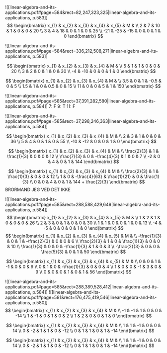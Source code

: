 ![[linear-algebra-and-its-applications.pdf#page=584&rect=82,247,323,325|linear-algebra-and-its-applications, p.583]]
$$
\begin{bmatrix}
x_{1} & x_{2} & x_{3} & x_{4} & x_{5} & M &  \\
2 & 7 & 10 & 1 & 0 & 0 & 20 \\
3 & 4 & 18 & 0 & 1 & 0 & 25 \\
-21 & -25 & -15 & 0 & 0 & 1 & 0
\end{bmatrix}
$$

![[linear-algebra-and-its-applications.pdf#page=584&rect=336,212,508,271|linear-algebra-and-its-applications, p.583]]

$$
\begin{bmatrix}
x_{1} & x_{2} & x_{3} & x_{4} & M & \\
5 & 1 & 1 & 0 & 0 & 20 \\
3 & 2 & 0 & 1 & 0 & 30 \\
-4 & -10 & 0 & 0 & 1 & 0
\end{bmatrix}
$$

$$
\begin{bmatrix}
x_{1} & x_{2} & x_{3} & x_{4} & M & \\
3.5 & 0 & 1 & -0.5 & 0 & 5 \\
1.5 & 1 & 0 & 0.5 & 0 & 15 \\
11 & 0 & 0 & 5 & 1 & 150
\end{bmatrix}
$$

![[linear-algebra-and-its-applications.pdf#page=585&rect=37,391,282,580|linear-algebra-and-its-applications, p.584]]
7: F
9: T
11: F


![[linear-algebra-and-its-applications.pdf#page=585&rect=37,298,246,363|linear-algebra-and-its-applications, p.584]]

$$
\begin{bmatrix}
x_{1} & x_{2} & x_{3} & x_{4} & M & \\
2 & 3 & 1 & 0 & 0 & 36 \\
5 & 4 & 0 & 1 & 0 & 55 \\
-10 & -12 & 0 & 0 & 1 & 0
\end{bmatrix}
$$

$$
\begin{bmatrix}
x_{1} & x_{2} & x_{3} & x_{4} & M & \\
\frac{2}{3} & 1 & \frac{1}{3} & 0 & 0 & 12 \\
\frac{7}{3} & 0 & -\frac{4}{3} & 1 & 0 & 7 \\
-2 & 0 & 4 & 0 & 1 & 144
\end{bmatrix}
$$

$$
\begin{bmatrix}
x_{1} & x_{2} & x_{3} & x_{4} & M & \\
\frac{2}{3} & 1 & \frac{1}{3} & 0 & 0 & 12 \\
1 & 0 & -\frac{4}{63} & \frac{1}{21} & 0 & \frac{1}{3} \\
0 & 0 & 4 & 0 & 1 & 144 + \frac{2}{3}
\end{bmatrix}
$$
BRORMAND JEG VED DET IKKE

![[linear-algebra-and-its-applications.pdf#page=585&rect=288,588,429,649|linear-algebra-and-its-applications, p.584]]
$$
\begin{bmatrix}
x_{1} & x_{2} & x_{3} & x_{4} & x_{5} & M & \\
1 & 2 & 1 & 0 & 0 & 0 & 26 \\
2 & 3 & 0 & 1 & 0 & 0 & 30 \\
1 & 1 & 0 & 0 & 1 & 0 & 13 \\
-4 & -5 & 0 & 0 & 0 & 1 & 0
\end{bmatrix}
$$
$$
\begin{bmatrix}
x_{1} & x_{2} & x_{3} & x_{4} & x_{5} & M & \\
-\frac{1}{3} & 0 & 1 & -\frac{2}{3} & 0 & 0 & 6 \\
\frac{2}{3} & 1 & 0 & \frac{1}{3} & 0 & 0 & 10 \\
\frac{1}{3} & 0 & 0 & -\frac{1}{3} & 1 & 0 & 3 \\
-\frac{2}{3} & 0 & 0 & \frac{5}{3} & 0 & 1 & 50
\end{bmatrix}
$$


$$
\begin{bmatrix}
x_{1} & x_{2} & x_{3} & x_{4} & x_{5} & M & \\
0 & 0 & 1 & -1 & 0 & 0 & 9 \\
0 & 1 & 0 & -\frac{1}{3} & 0 & 0 & 4 \\
1 & 0 & 0 & -1 & 3 & 0 & 9 \\
0 & 0 & 0 & 1 & 0 & 1 & 56
\end{bmatrix}
$$

![[linear-algebra-and-its-applications.pdf#page=585&rect=288,389,528,412|linear-algebra-and-its-applications, p.584]]
![[linear-algebra-and-its-applications.pdf#page=581&rect=176,475,419,546|linear-algebra-and-its-applications, p.580]]
$$
\begin{bmatrix}
x_{1} & x_{2} & x_{3} & x_{4} & M &  \\
-1 & -1 & 1 & 0 & 0 & -14 \\
1 & -1 & 0 & 1 & 0 & 2 \\
1 & 2 & 0 & 0 & 1 & 0 
\end{bmatrix}
$$

$$
\begin{bmatrix}
x_{1} & x_{2} & x_{3} & x_{4} & M &  \\
1 & 1 & -1 & 0 & 0 & 14 \\
0 & -2 & 1 & 1 & 0 & -12 \\
0 & 1 & 1 & 0 & 1 & -14 
\end{bmatrix}
$$

$$
\begin{bmatrix}
x_{1} & x_{2} & x_{3} & x_{4} & M &  \\
1 & 1 & -1 & 0 & 0 & 14 \\
0 & -2 & 1 & 1 & 0 & -12 \\
0 & 1 & 1 & 0 & 1 & -14 
\end{bmatrix}
$$